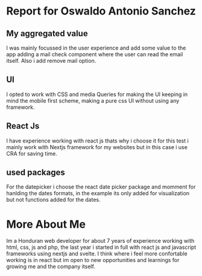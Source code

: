 # Report for Oswaldo Antonio Sanchez

## My aggregated value

I was mainly focussed in the user experience and add some value to the app adding a mail check component where the user can read the email itself. Also i add remove mail option.

## UI

I opted to work with CSS and media Queries for making the UI keeping in mind the mobile first scheme, making a pure css UI without using any framework.

## React Js

I have experience working with react js thats why i choose it for this test i mainly work with Nextjs framework for my websites but in this case i use CRA for saving time.

## used packages

For the datepicker i choose the react date picker package and momment for hanlding the dates formats, in the example its only added for visualization but not functions added for the dates.

# More About Me

Im a Honduran web developer for about 7 years of experience working with html, css, js and php, the last year i started in full with react js and javascript frameworks using nextjs and svelte. I think where i feel more confortable working is in react but im open to new opportunities and learnings for growing me and the company itself.
